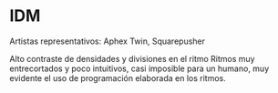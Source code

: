 
# IDM

Artistas representativos: Aphex Twin, Squarepusher

Alto contraste de densidades y divisiones en el ritmo
Ritmos muy entrecortados y poco intuitivos, casi imposible para un humano, muy evidente el uso de programación elaborada en los ritmos.
